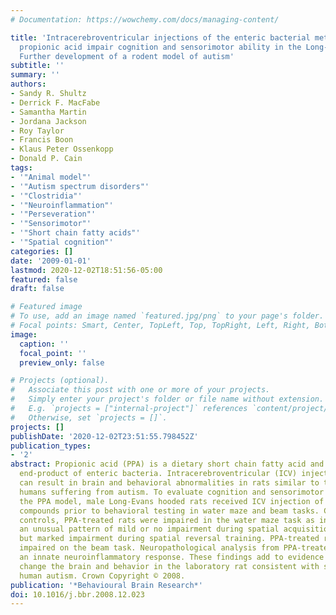 ```yaml
---
# Documentation: https://wowchemy.com/docs/managing-content/

title: 'Intracerebroventricular injections of the enteric bacterial metabolic product
  propionic acid impair cognition and sensorimotor ability in the Long-Evans rat:
  Further development of a rodent model of autism'
subtitle: ''
summary: ''
authors:
- Sandy R. Shultz
- Derrick F. MacFabe
- Samantha Martin
- Jordana Jackson
- Roy Taylor
- Francis Boon
- Klaus Peter Ossenkopp
- Donald P. Cain
tags:
- '"Animal model"'
- '"Autism spectrum disorders"'
- '"Clostridia"'
- '"Neuroinflammation"'
- '"Perseveration"'
- '"Sensorimotor"'
- '"Short chain fatty acids"'
- '"Spatial cognition"'
categories: []
date: '2009-01-01'
lastmod: 2020-12-02T18:51:56-05:00
featured: false
draft: false

# Featured image
# To use, add an image named `featured.jpg/png` to your page's folder.
# Focal points: Smart, Center, TopLeft, Top, TopRight, Left, Right, BottomLeft, Bottom, BottomRight.
image:
  caption: ''
  focal_point: ''
  preview_only: false

# Projects (optional).
#   Associate this post with one or more of your projects.
#   Simply enter your project's folder or file name without extension.
#   E.g. `projects = ["internal-project"]` references `content/project/deep-learning/index.md`.
#   Otherwise, set `projects = []`.
projects: []
publishDate: '2020-12-02T23:51:55.798452Z'
publication_types:
- '2'
abstract: Propionic acid (PPA) is a dietary short chain fatty acid and a metabolic
  end-product of enteric bacteria. Intracerebroventricular (ICV) injections of PPA
  can result in brain and behavioral abnormalities in rats similar to those seen in
  humans suffering from autism. To evaluate cognition and sensorimotor ability in
  the PPA model, male Long-Evans hooded rats received ICV injection of PPA or control
  compounds prior to behavioral testing in water maze and beam tasks. Compared to
  controls, PPA-treated rats were impaired in the water maze task as indicated by
  an unusual pattern of mild or no impairment during spatial acquisition training,
  but marked impairment during spatial reversal training. PPA-treated rats were also
  impaired on the beam task. Neuropathological analysis from PPA-treated rats revealed
  an innate neuroinflammatory response. These findings add to evidence that PPA can
  change the brain and behavior in the laboratory rat consistent with symptoms of
  human autism. Crown Copyright © 2008.
publication: '*Behavioural Brain Research*'
doi: 10.1016/j.bbr.2008.12.023
---
```

